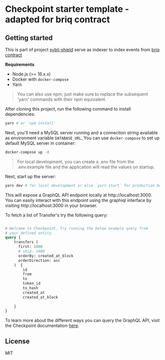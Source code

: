 # Checkpoint starter template - adapted for briq contract

## Getting started

This is part of project [sybil-shield](https://github.com/carbonable-labs/sybil-shield) serve as indexer to index events from [briq contract](https://starkscan.co/contract/0x01435498bf393da86b4733b9264a86b58a42b31f8d8b8ba309593e5c17847672)


**Requirements**

- Node.js (>= 16.x.x)
- Docker with `docker-compose`
- Yarn

> You can also use npm, just make sure to replace the subsequent 'yarn' commands with their npm equivalent.

After cloning this project, run the following command to install dependencies:

```bash
yarn # or 'npm install'
```

Next, you'll need a MySQL server running and a connection string available as environment variable `DATABASE_URL`.
You can use `docker-compose` to set up default MySQL server in container:

```bash
docker-compose up -d
```

> For local development, you can create a .env file from the .env.example file and the application will read the values on startup.

Next, start up the server:

```bash
yarn dev # for local development or else `yarn start` for production build.
```

This will expose a GraphQL API endpoint locally at http://localhost:3000. You can easily interact with this endpoint using the graphiql interface by visiting http://localhost:3000 in your browser.

To fetch a list of Transfer's try the following query:

```graphql

# Welcome to Checkpoint. Try running the below example query from
# your defined entity.    
query {
    transfers (
      first: 1000
      # skip: 1000
      orderBy: created_at_block
      orderDirection: asc
    )  {
        id
        from
        to
        token_id
        tx_hash
        created_at
        created_at_block
      
    }
}
```

To learn more about the different ways you can query the GraphQL API, visit the Checkpoint documentation [here](https://docs.checkpoint.fyi/core-concepts/entity-schema).

## License

MIT
